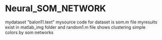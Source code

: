 # Neural_SOM_NETWORK
mydataset "balon11.text"
mysource code for dataset is som.m file myresults exist in matlab_img folder and random1.m file shows clustering simple colors by som networks
